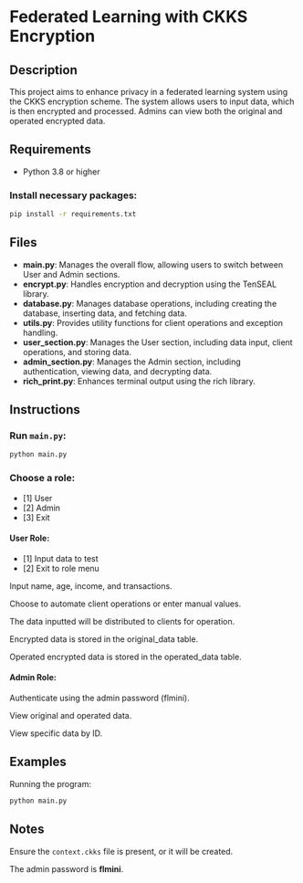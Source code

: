 # Federated Learning with CKKS Encryption

## Description

This project aims to enhance privacy in a federated learning system using the CKKS encryption scheme. The system allows users to input data, which is then encrypted and processed. Admins can view both the original and operated encrypted data.

## Requirements

- Python 3.8 or higher

### Install necessary packages:

```bash
pip install -r requirements.txt
```

## Files

- **main.py**: Manages the overall flow, allowing users to switch between User and Admin sections.
- **encrypt.py**: Handles encryption and decryption using the TenSEAL library.
- **database.py**: Manages database operations, including creating the database, inserting data, and fetching data.
- **utils.py**: Provides utility functions for client operations and exception handling.
- **user_section.py**: Manages the User section, including data input, client operations, and storing data.
- **admin_section.py**: Manages the Admin section, including authentication, viewing data, and decrypting data.
- **rich_print.py**: Enhances terminal output using the rich library.

## Instructions

### Run `main.py`:

```bash
python main.py
```

### Choose a role:

- [1] User
- [2] Admin
- [3] Exit

#### User Role:

- [1] Input data to test
- [2] Exit to role menu

Input name, age, income, and transactions.

Choose to automate client operations or enter manual values.

The data inputted will be distributed to clients for operation.

Encrypted data is stored in the original_data table.

Operated encrypted data is stored in the operated_data table.

#### Admin Role:

Authenticate using the admin password (flmini).

View original and operated data.

View specific data by ID.

## Examples

Running the program:

```bash
python main.py
```

## Notes

Ensure the `context.ckks` file is present, or it will be created.

The admin password is **flmini**.

